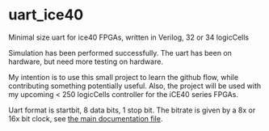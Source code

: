 # uart_ice40
Minimal size uart for ice40 FPGAs, written in Verilog, 32 or 34 logicCells

Simulation has been performed successfully. The uart has been on hardware, but need more testing on hardware.

My intention is to use this small project to learn the github flow, while contributing something potentially useful. Also, the project will be used with my upcoming < 250 logicCells controller for the iCE40 series FPGAs.

Uart format is startbit, 8 data bits, 1 stop bit. The bitrate is given by a 8x or 16x bit clock, see [the main documentation file](../tree/master/doc/uartICE40.pdf).

